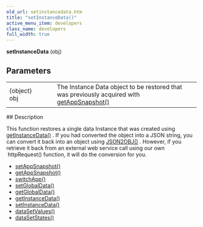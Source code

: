 ```yaml
---
old_url: setinstancedata.htm
title: "setInstanceData()"
active_menu_item: developers
class_name: developers
full_width: true
---
```



**setInstanceData** (obj)

## Parameters

<table>
<tr>
<td width="134">
{object} obj

</td>
<td width="20">
</td>
<td width="750">
  The Instance Data object to be restored that was previously acquired with <a href="/developers/documentation/scripting-apis/client-api/app-functions/getappsnapshot">getAppSnapshot()</a>

</td>
</tr>
</table>
## Description

This function restores a single data Instance that was created using [getInstanceData()](/developers/documentation/scripting-apis/client-api/instance-data-functions/getinstancedata) . If you had converted the object into a JSON string, you can convert it back into an object using [JSON2OBJ()](/developers/documentation/scripting-apis/client-api/conversion-functions/text2json) . However, if you retrieve it back from an external web service call using our own  httpRequest() function, it will do the conversion for you.

 - [setAppSnapshot()](/developers/documentation/scripting-apis/client-api/app-functions/setappsnapshot)
 - [getAppSnapshot()](/developers/documentation/scripting-apis/client-api/app-functions/getappsnapshot)
 - [switchApp()](/developers/documentation/scripting-apis/client-api/app-functions/switchapp)
 - [setGlobalData()](/developers/documentation/scripting-apis/client-api/global-data-pool-functions/setglobaldata)
 - [getGlobalData()](/developers/documentation/scripting-apis/client-api/global-data-pool-functions/getglobaldata)
 - [getInstanceData()](/developers/documentation/scripting-apis/client-api/instance-data-functions/getinstancedata)
 - [setInstanceData()](/developers/documentation/scripting-apis/client-api/instance-data-functions/setinstancedata)
 - [dataSetValues()](/developers/documentation/scripting-apis/client-api/widget-data-state-manipulation/datasetvalues)
 - [dataSetStates()](/developers/documentation/scripting-apis/client-api/widget-data-state-manipulation/datasetstates)

